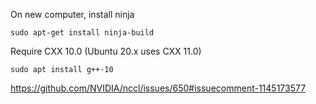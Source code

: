On new computer, install ninja

`sudo apt-get install ninja-build`

Require CXX 10.0 (Ubuntu 20.x uses CXX 11.0)

`sudo apt install g++-10`

https://github.com/NVIDIA/nccl/issues/650#issuecomment-1145173577